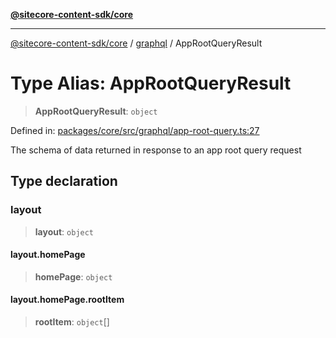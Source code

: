 [**@sitecore-content-sdk/core**](../../README.md)

***

[@sitecore-content-sdk/core](../../README.md) / [graphql](../README.md) / AppRootQueryResult

# Type Alias: AppRootQueryResult

> **AppRootQueryResult**: `object`

Defined in: [packages/core/src/graphql/app-root-query.ts:27](https://github.com/Sitecore/xmc-jss-dev/blob/9249852e679f8a82eeff2dd39bb5b46c85431c25/packages/core/src/graphql/app-root-query.ts#L27)

The schema of data returned in response to an app root query request

## Type declaration

### layout

> **layout**: `object`

#### layout.homePage

> **homePage**: `object`

#### layout.homePage.rootItem

> **rootItem**: `object`[]

